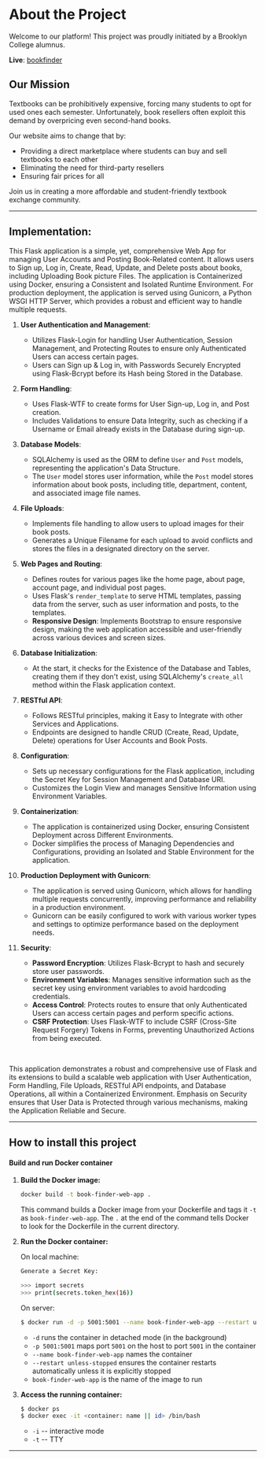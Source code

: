 # About the Project

Welcome to our platform! This project was proudly initiated by a Brooklyn College alumnus.

**Live**: [bookfinder](http://bookfinder.vladbortnik.dev)

## Our Mission

Textbooks can be prohibitively expensive, forcing many students to opt for used ones each semester. Unfortunately, book resellers often exploit this demand by overpricing even second-hand books.

Our website aims to change that by:
- Providing a direct marketplace where students can buy and sell textbooks to each other
- Eliminating the need for third-party resellers
- Ensuring fair prices for all

Join us in creating a more affordable and student-friendly textbook exchange community.

---

## **Implementation:**

This Flask application is a simple, yet, comprehensive Web App for managing User Accounts and Posting Book-Related content. It allows users to Sign up, Log in, Create, Read, Update, and Delete posts about books, including Uploading Book picture Files. The application is Containerized using Docker, ensuring a Consistent and Isolated Runtime Environment. For production deployment, the application is served using Gunicorn, a Python WSGI HTTP Server, which provides a robust and efficient way to handle multiple requests.

1. **User Authentication and Management**: 
   - Utilizes Flask-Login for handling User Authentication, Session Management, and Protecting Routes to ensure only Authenticated Users can access certain pages.
   - Users can Sign up & Log in, with Passwords Securely Encrypted using Flask-Bcrypt before its Hash being Stored in the Database.

2. **Form Handling**:
   - Uses Flask-WTF to create forms for User Sign-up, Log in, and Post creation.
   - Includes Validations to ensure Data Integrity, such as checking if a Username or Email already exists in the Database during sign-up.

3. **Database Models**:
   - SQLAlchemy is used as the ORM to define `User` and `Post` models, representing the application's Data Structure.
   - The `User` model stores user information, while the `Post` model stores information about book posts, including title, department, content, and associated image file names.

4. **File Uploads**:
   - Implements file handling to allow users to upload images for their book posts.
   - Generates a Unique Filename for each upload to avoid conflicts and stores the files in a designated directory on the server.

5. **Web Pages and Routing**:
   - Defines routes for various pages like the home page, about page, account page, and individual post pages.
   - Uses Flask's `render_template` to serve HTML templates, passing data from the server, such as user information and posts, to the templates.
   - **Responsive Design**: Implements Bootstrap to ensure responsive design, making the web application accessible and user-friendly across various devices and screen sizes.

6. **Database Initialization**:
   - At the start, it checks for the Existence of the Database and Tables, creating them if they don't exist, using SQLAlchemy's `create_all` method within the Flask application context.

7. **RESTful API**:
   - Follows RESTful principles, making it Easy to Integrate with other Services and Applications.
   - Endpoints are designed to handle CRUD (Create, Read, Update, Delete) operations for User Accounts and Book Posts.

8. **Configuration**:
   - Sets up necessary configurations for the Flask application, including the Secret Key for Session Management and Database URI.
   - Customizes the Login View and manages Sensitive Information using Environment Variables.

9. **Containerization**:
   - The application is containerized using Docker, ensuring Consistent Deployment across Different Environments.
   - Docker simplifies the process of Managing Dependencies and Configurations, providing an Isolated and Stable Environment for the application.

10. **Production Deployment with Gunicorn**:
      - The application is served using Gunicorn, which allows for handling multiple requests concurrently, improving performance and reliability in a production environment.
      - Gunicorn can be easily configured to work with various worker types and settings to optimize performance based on the deployment needs.

11. **Security**:
      - **Password Encryption**: Utilizes Flask-Bcrypt to hash and securely store user passwords.
      - **Environment Variables**: Manages sensitive information such as the secret key using environment variables to avoid hardcoding credentials.
      - **Access Control**: Protects routes to ensure that only Authenticated Users can access certain pages and perform specific actions.
      - **CSRF Protection**: Uses Flask-WTF to include CSRF (Cross-Site Request Forgery) Tokens in Forms, preventing Unauthorized Actions from being executed.
   
<br/>

This application demonstrates a robust and comprehensive use of Flask and its extensions to build a scalable web application with User Authentication, Form Handling, File Uploads, RESTful API endpoints, and Database Operations, all within a Containerized Environment. Emphasis on Security ensures that User Data is Protected through various mechanisms, making the Application Reliable and Secure.

---

## How to install this project

#### Build and run Docker container

1. **Build the Docker image:**

    ```bash
    docker build -t book-finder-web-app .
    ```

    This command builds a Docker image from your Dockerfile and tags it `-t` as `book-finder-web-app`. The `.` at the end of the command tells Docker to look for the Dockerfile in the current directory.

2. **Run the Docker container:**  

    On local machine:
    ```bash
    Generate a Secret Key:

    >>> import secrets
    >>> print(secrets.token_hex(16))
    ```

    On server:
    ```bash
    $ docker run -d -p 5001:5001 --name book-finder-web-app --restart unless-stopped -e SECRET_KEY='your_generated_secret_key' book-finder-web-app
    ```

    - `-d` runs the container in detached mode (in the background)
    - `-p 5001:5001` maps port `5001` on the host to port `5001` in the container
    - `--name book-finder-web-app` names the container
    - `--restart unless-stopped` ensures the container restarts automatically unless it is explicitly stopped
    - `book-finder-web-app` is the name of the image to run

3. **Access the running container:**

    ```bash
    $ docker ps
    $ docker exec -it <container: name || id> /bin/bash
    ```

    - `-i` -- interactive mode
    - `-t` -- TTY
---
